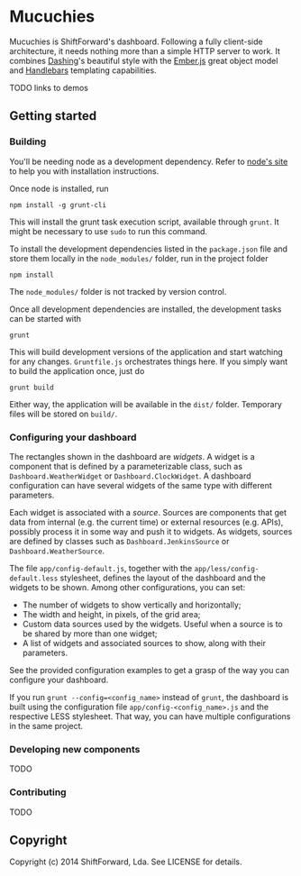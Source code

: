# Mucuchies

Mucuchies is ShiftForward's dashboard. Following a fully client-side
architecture, it needs nothing more than a simple HTTP server to work. It
combines [Dashing][dash]'s beautiful style with the [Ember.js][ember] great
object model and [Handlebars][hbars] templating capabilities.

TODO links to demos

## Getting started

### Building

You'll be needing node as a development dependency. Refer to [node's site][node]
to help you with installation instructions.

Once node is installed, run

    npm install -g grunt-cli

This will install the grunt task execution script, available through `grunt`. It
might be necessary to use `sudo` to run this command.

To install the development dependencies listed in the `package.json` file and
store them locally in the `node_modules/` folder, run in the project folder

    npm install

The `node_modules/` folder is not tracked by version control.

Once all development dependencies are installed, the development tasks can be
started with

    grunt

This will build development versions of the application and start watching for
any changes. `Gruntfile.js` orchestrates things here. If you simply want to build
the application once, just do

    grunt build

Either way, the application will be available in the `dist/` folder. Temporary
files will be stored on `build/`.

### Configuring your dashboard

The rectangles shown in the dashboard are *widgets*. A widget is a component that
is defined by a parameterizable class, such as `Dashboard.WeatherWidget` or
`Dashboard.ClockWidget`. A dashboard configuration can have several widgets of
the same type with different parameters.

Each widget is associated with a *source*. Sources are components that get data
from internal (e.g. the current time) or external resources (e.g. APIs), possibly
process it in some way and push it to widgets. As widgets, sources are defined by
classes such as `Dashboard.JenkinsSource` or `Dashboard.WeatherSource`.

The file `app/config-default.js`, together with the `app/less/config-default.less`
stylesheet, defines the layout of the dashboard and the widgets to be shown. Among
other configurations, you can set:

  * The number of widgets to show vertically and horizontally;
  * The width and height, in pixels, of the grid area;
  * Custom data sources used by the widgets. Useful when a source is to be shared
  by more than one widget;
  * A list of widgets and associated sources to show, along with their parameters.

See the provided configuration examples to get a grasp of the way you can
configure your dashboard.

If you run `grunt --config=<config_name>` instead of `grunt`, the dashboard is
built using the configuration file `app/config-<config_name>.js` and the respective
LESS stylesheet. That way, you can have multiple configurations in the same
project.

### Developing new components

TODO

### Contributing

TODO

## Copyright

Copyright (c) 2014 ShiftForward, Lda. See LICENSE for details.

[dash]: https://github.com/Shopify/dashing
[ember]: http://emberjs.com
[hbars]: http://handlebarsjs.com
[node]: http://nodejs.org
